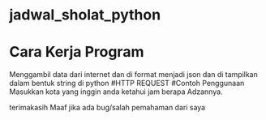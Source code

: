 # jadwal_sholat_python
# Cara Kerja Program 
Menggambil data dari internet dan di format menjadi json dan di tampilkan dalam bentuk string di python
#HTTP REQUEST 
#Contoh Penggunaan
Masukkan kota yang inggin anda ketahui jam berapa Adzannya.

terimakasih 
Maaf jika ada bug/salah pemahaman dari saya
